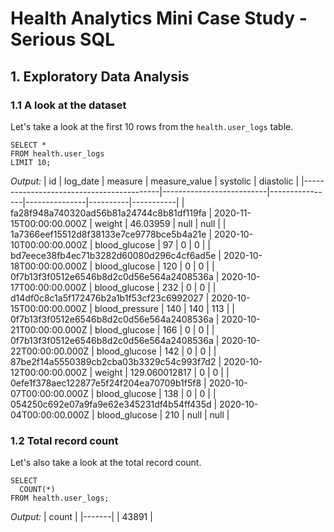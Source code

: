 # Health Analytics Mini Case Study - Serious SQL

## 1. Exploratory Data Analysis

### 1.1 A look at the dataset
Let's take a look at the first 10 rows from the `health.user_logs` table.
```
SELECT *
FROM health.user_logs
LIMIT 10;
```
*Output:*
| id                                       | log_date                 | measure        | measure_value | systolic | diastolic |
|------------------------------------------|--------------------------|----------------|---------------|----------|-----------|
| fa28f948a740320ad56b81a24744c8b81df119fa | 2020-11-15T00:00:00.000Z | weight         | 46.03959      | null     | null      |
| 1a7366eef15512d8f38133e7ce9778bce5b4a21e | 2020-10-10T00:00:00.000Z | blood_glucose  | 97            | 0        | 0         |
| bd7eece38fb4ec71b3282d60080d296c4cf6ad5e | 2020-10-18T00:00:00.000Z | blood_glucose  | 120           | 0        | 0         |
| 0f7b13f3f0512e6546b8d2c0d56e564a2408536a | 2020-10-17T00:00:00.000Z | blood_glucose  | 232           | 0        | 0         |
| d14df0c8c1a5f172476b2a1b1f53cf23c6992027 | 2020-10-15T00:00:00.000Z | blood_pressure | 140           | 140      | 113       |
| 0f7b13f3f0512e6546b8d2c0d56e564a2408536a | 2020-10-21T00:00:00.000Z | blood_glucose  | 166           | 0        | 0         |
| 0f7b13f3f0512e6546b8d2c0d56e564a2408536a | 2020-10-22T00:00:00.000Z | blood_glucose  | 142           | 0        | 0         |
| 87be2f14a5550389cb2cba03b3329c54c993f7d2 | 2020-10-12T00:00:00.000Z | weight         | 129.060012817 | 0        | 0         |
| 0efe1f378aec122877e5f24f204ea70709b1f5f8 | 2020-10-07T00:00:00.000Z | blood_glucose  | 138           | 0        | 0         |
| 054250c692e07a9fa9e62e345231df4b54ff435d | 2020-10-04T00:00:00.000Z | blood_glucose  | 210           | null     | null      |

### 1.2 Total record count
Let's also take a look at the total record count.
```
SELECT 
  COUNT(*)
FROM health.user_logs;
```
*Output:*
| count |
|-------|
| 43891 |
